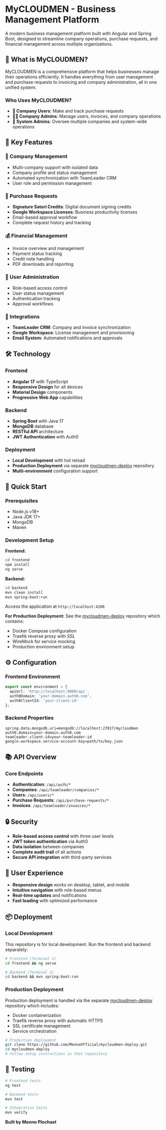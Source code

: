 # MyCLOUDMEN - Business Management Platform

A modern business management platform built with Angular and Spring Boot, designed to streamline company operations, purchase requests, and financial management across multiple organizations.

## 🎯 What is MyCLOUDMEN?

MyCLOUDMEN is a comprehensive platform that helps businesses manage their operations efficiently. It handles everything from user management and purchase requests to invoicing and company administration, all in one unified system.

### Who Uses MyCLOUDMEN?
- **👤 Company Users**: Make and track purchase requests
- **👨‍💼 Company Admins**: Manage users, invoices, and company operations  
- **🔧 System Admins**: Oversee multiple companies and system-wide operations

## 🚀 Key Features

### 🏢 Company Management
- Multi-company support with isolated data
- Company profile and status management
- Automated synchronization with TeamLeader CRM
- User role and permission management

### 🛒 Purchase Requests
- **Signature Satori Credits**: Digital document signing credits
- **Google Workspace Licenses**: Business productivity licenses
- Email-based approval workflow
- Complete request history and tracking

### 💰 Financial Management
- Invoice overview and management
- Payment status tracking
- Credit note handling
- PDF downloads and reporting

### 👥 User Administration
- Role-based access control
- User status management
- Authentication tracking
- Approval workflows

### 🔄 Integrations
- **TeamLeader CRM**: Company and invoice synchronization
- **Google Workspace**: License management and provisioning
- **Email System**: Automated notifications and approvals

## 🛠️ Technology

### Frontend
- **Angular 17** with TypeScript
- **Responsive Design** for all devices
- **Material Design** components
- **Progressive Web App** capabilities

### Backend
- **Spring Boot** with Java 17
- **MongoDB** database
- **RESTful API** architecture
- **JWT Authentication** with Auth0

### Deployment
- **Local Development** with hot reload
- **Production Deployment** via separate [mycloudmen-deploy](https://github.com/MennoOfficial/mycloudmen-deploy) repository
- **Multi-environment** configuration support

## 🚀 Quick Start

### Prerequisites
- Node.js v18+
- Java JDK 17+
- MongoDB
- Maven

### Development Setup

**Frontend:**
```bash
cd frontend
npm install
ng serve
```

**Backend:**
```bash
cd backend
mvn clean install
mvn spring-boot:run
```

Access the application at `http://localhost:4200`

**For Production Deployment:**
See the [mycloudmen-deploy](https://github.com/MennoOfficial/mycloudmen-deploy) repository which contains:
- Docker Compose configuration
- Traefik reverse proxy with SSL
- WireMock for service mocking
- Production environment setup

## ⚙️ Configuration

### Frontend Environment
```typescript
export const environment = {
  apiUrl: 'http://localhost:8080/api',
  auth0Domain: 'your-domain.auth0.com',
  auth0ClientId: 'your-client-id'
};
```

### Backend Properties
```properties
spring.data.mongodb.uri=mongodb://localhost:27017/mycloudmen
auth0.domain=your-domain.auth0.com
teamleader.client-id=your-teamleader-id
google.workspace.service-account-key=path/to/key.json
```

## 📚 API Overview

### Core Endpoints
- **Authentication**: `/api/auth/*`
- **Companies**: `/api/teamleader/companies/*`
- **Users**: `/api/users/*`
- **Purchase Requests**: `/api/purchase-requests/*`
- **Invoices**: `/api/teamleader/invoices/*`

## 🔒 Security

- **Role-based access control** with three user levels
- **JWT token authentication** via Auth0
- **Data isolation** between companies
- **Complete audit trail** of all actions
- **Secure API integration** with third-party services

## 📱 User Experience

- **Responsive design** works on desktop, tablet, and mobile
- **Intuitive navigation** with role-based menus
- **Real-time updates** and notifications
- **Fast loading** with optimized performance

## 📦 Deployment

### Local Development
This repository is for local development. Run the frontend and backend separately:

```bash
# Frontend (Terminal 1)
cd frontend && ng serve

# Backend (Terminal 2) 
cd backend && mvn spring-boot:run
```

### Production Deployment
Production deployment is handled via the separate [mycloudmen-deploy](https://github.com/MennoOfficial/mycloudmen-deploy) repository which includes:
- Docker containerization
- Traefik reverse proxy with automatic HTTPS
- SSL certificate management
- Service orchestration

```bash
# Production deployment
git clone https://github.com/MennoOfficial/mycloudmen-deploy.git
cd mycloudmen-deploy
# Follow setup instructions in that repository
```

## 🧪 Testing

```bash
# Frontend tests
ng test

# Backend tests
mvn test

# Integration tests
mvn verify
```

**Built by Menno Plochaet**